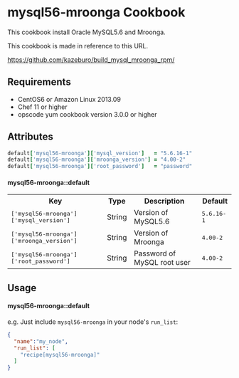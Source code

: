 mysql56-mroonga Cookbook
========================
This cookbook install Oracle MySQL5.6 and Mroonga.

This cookbook is made in reference to this URL.

https://github.com/kazeburo/build_mysql_mroonga_rpm/

Requirements
------------
* CentOS6 or Amazon Linux 2013.09
* Chef 11 or higher
* opscode yum cookbook version 3.0.0 or higher

Attributes
----------
``` ruby
default['mysql56-mroonga']['mysql_version']   = "5.6.16-1"
default['mysql56-mroonga']['mroonga_version'] = "4.00-2"
default['mysql56-mroonga']['root_password']   = "password"
```

#### mysql56-mroonga::default
<table>
  <tr>
    <th>Key</th>
    <th>Type</th>
    <th>Description</th>
    <th>Default</th>
  </tr>
  <tr>
    <td><tt>['mysql56-mroonga']['mysql_version']</tt></td>
    <td>String</td>
    <td>Version of MySQL5.6</td>
    <td><tt>5.6.16-1</tt></td>
  </tr>
  <tr>
    <td><tt>['mysql56-mroonga']['mroonga_version']</tt></td>
    <td>String</td>
    <td>Version of Mroonga</td>
    <td><tt>4.00-2</tt></td>
  </tr>
  <tr>
    <td><tt>['mysql56-mroonga']['root_password']</tt></td>
    <td>String</td>
    <td>Password of MySQL root user</td>
    <td><tt>4.00-2</tt></td>
  </tr>
</table>

Usage
-----
#### mysql56-mroonga::default
e.g.
Just include `mysql56-mroonga` in your node's `run_list`:

```json
{
  "name":"my_node",
  "run_list": [
    "recipe[mysql56-mroonga]"
  ]
}
```
